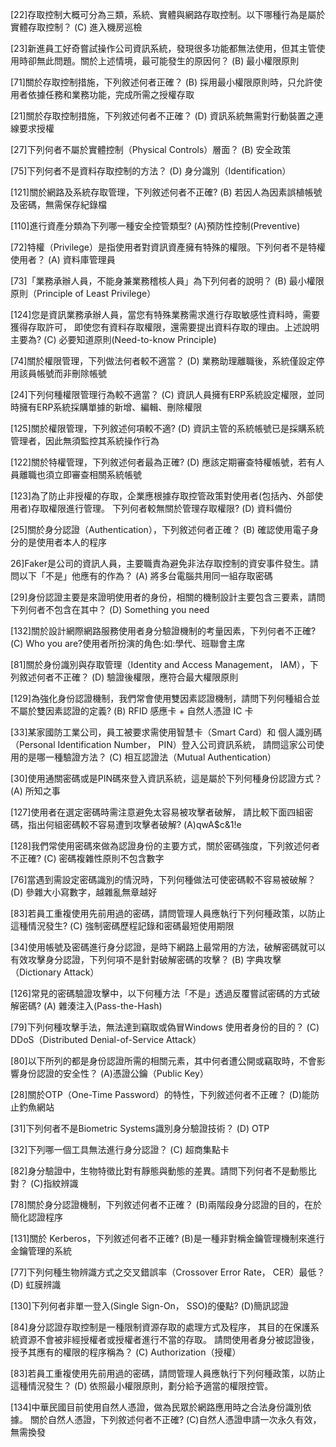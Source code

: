 
[22]存取控制大概可分為三類，系統、實體與網路存取控制。以下哪種行為是屬於實體存取控制？
(C) 進入機房巡檢

[23]新進員工好奇嘗試操作公司資訊系統，發現很多功能都無法使用，但其主管使用時卻無此問題。關於上述情境，最可能發生的原因何？
(B) 最小權限原則

[71]關於存取控制措施，下列敘述何者正確？
(B) 採用最小權限原則時，只允許使用者依據任務和業務功能，完成所需之授權存取

[21]關於存取控制措施，下列敘述何者不正確？
(D) 資訊系統無需對行動裝置之連線要求授權

[27]下列何者不屬於實體控制（Physical Controls）層面？
(B) 安全政策

[75]下列何者不是資料存取控制的方法？
(D) 身分識別（Identification）

[121]關於網路及系統存取管理，下列敘述何者不正確?
(B) 若因人為因素誤植帳號及密碼，無需保存紀錄檔

[110]進行資產分類為下列哪一種安全控管類型?
(A)預防性控制(Preventive)

[72]特權（Privilege）是指使用者對資訊資產擁有特殊的權限。下列何者不是特權使用者？
(A) 資料庫管理員

[73]「業務承辦人員，不能身兼業務稽核人員」為下列何者的說明？
(B) 最小權限原則（Principle of Least Privilege）

[124]您是資訊業務承辦人員，當您有特殊業務需求進行存取敏感性資料時，需要獲得存取許可，
即使您有資料存取權限，還需要提出資料存取的理由。上述說明主要為?
(C) 必要知道原則(Need-to-know Principle)

[74]關於權限管理，下列做法何者較不適當？
(D) 業務助理離職後，系統僅設定停用該員帳號而非刪除帳號

[24]下列何種權限管理行為較不適當？
(C) 資訊人員擁有ERP系統設定權限，並同時擁有ERP系統採購單據的新增、編輯、刪除權限

[125]關於權限管理，下列敘述何項較不適?
(D) 資訊主管的系統帳號已是採購系統管理者，因此無須監控其系統操作行為

[122]關於特權管理，下列敘述何者最為正確?
(D) 應該定期審查特權帳號，若有人員離職也須立即審查相關系統帳號

[123]為了防止非授權的存取，企業應根據存取控管政策對使用者(包括內、外部使用者)存取權限進行管理。
下列何者較無關於管理存取權限?
(D) 資料備份

[25]關於身分認證（Authentication），下列敘述何者正確？
 (B) 確認使用電子身分的是使用者本人的程序
 
26]Faker是公司的資訊人員，主要職責為避免非法存取控制的資安事件發生。請問以下「不是」他應有的作為？
(A) 將多台電腦共用同一組存取密碼  

[29]身份認證主要是來證明使用者的身份，相關的機制設計主要包含三要素，請問下列何者不包含在其中？
(D) Something you need

[132]關於設計網際網路服務使用者身分驗證機制的考量因素，下列何者不正確?
(C) Who you are?使用者所扮演的角色:如:學代、班聯會主席

[81]關於身份識別與存取管理（Identity and Access Management， IAM），下列敘述何者不正確？
(D) 驗證後權限，應符合最大權限原則

[129]為強化身份認證機制，我們常會使用雙因素認證機制，請問下列何種組合並不屬於雙因素認證的定義?
(B) RFID 感應卡 + 自然人憑證 IC 卡

[33]某家國防工業公司，員工被要求需使用智慧卡（Smart Card）和
個人識別碼（Personal Identification Number， PIN）登入公司資訊系統，
請問這家公司使用的是哪一種驗證方法？
(C) 相互認證法（Mutual Authentication） 

[30]使用通關密碼或是PIN碼來登入資訊系統，這是屬於下列何種身份認證方式？
(A) 所知之事

[127]使用者在選定密碼時需注意避免太容易被攻擊者破解，
請比較下面四組密碼，指出何組密碼較不容易遭到攻擊者破解?
(A)qwA$c&1!e 

[128]我們常使用密碼來做為認證身份的主要方式，關於密碼強度，下列敘述何者不正確?
(C) 密碼複雜性原則不包含數字

[76]當遇到需設定密碼識別的情況時，下列何種做法可使密碼較不容易被破解？
(D) 參雜大小寫數字，越雜亂無章越好

[83]若員工重複使用先前用過的密碼，請問管理人員應執行下列何種政策，以防止這種情況發生?
(C) 強制密碼歷程記錄和密碼最短使用期限

[34]使用帳號及密碼進行身分認證，是時下網路上最常用的方法，破解密碼就可以有效攻擊身分認證，下列何項不是針對破解密碼的攻擊？
(B) 字典攻擊（Dictionary Attack）

[126]常見的密碼驗證攻擊中，以下何種方法「不是」透過反覆嘗試密碼的方式破解密碼?
(A) 雜湊注入(Pass-the-Hash) 

[79]下列何種攻擊手法，無法達到竊取或偽冒Windows 使用者身份的目的？
(C) DDoS（Distributed Denial-of-Service Attack）

[80]以下所列的都是身份認證所需的相關元素，其中何者遭公開或竊取時，不會影響身份認證的安全性？
(A)憑證公鑰（Public Key）

[28]關於OTP（One-Time Password）的特性，下列敘述何者不正確？
(D)能防止釣魚網站

[31]下列何者不是Biometric Systems識別身分驗證技術？
(D) OTP

[32]下列哪一個工具無法進行身分認證？
(C) 超商集點卡

[82]身分驗證中，生物特徵比對有靜態與動態的差異。請問下列何者不是動態比對？
(C)指紋辨識

[78]關於身分認證機制，下列敘述何者不正確？
(B)兩階段身分認證的目的，在於簡化認證程序

[131]關於 Kerberos，下列敘述何者不正確?
(B)是一種非對稱金鑰管理機制來進行金鑰管理的系統

[77]下列何種生物辨識方式之交叉錯誤率（Crossover Error Rate， CER）最低？
(D) 虹膜辨識

[130]下列何者非單一登入(Single Sign-On， SSO)的優點?
(D)簡訊認證

[84]身分認證存取控制是一種限制資源存取的處理方式及程序，
其目的在保護系統資源不會被非經授權者或授權者進行不當的存取。
請問使用者身分被認證後，授予其應有的權限的程序稱為？
(C) Authorization（授權）

[83]若員工重複使用先前用過的密碼，請問管理人員應執行下列何種政策，以防止這種情況發生？
(D) 依照最小權限原則，劃分給予適當的權限控管。

[134]中華民國目前使用自然人憑證，做為民眾於網路應用時之合法身份識別依據。
關於自然人憑證，下列敘述何者不正確?
(C)自然人憑證申請一次永久有效，無需換發
















